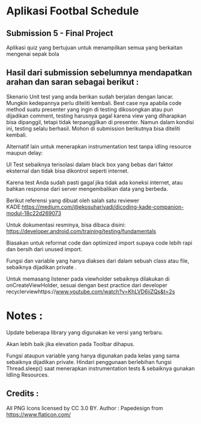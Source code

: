 # Aplikasi Footbal Schedule
## Submission 5 - Final Project

Aplikasi quiz yang bertujuan untuk menampilkan semua yang berkaitan mengenai sepak bola

## Hasil dari submission sebelumnya mendapatkan arahan dan saran sebagai berikut : 
    
Skenario Unit test  yang anda berikan sudah berjalan dengan lancar. Mungkin kedepannya perlu diteliti kembali. Best case nya apabila code method suatu presenter yang ingin di testing dikosongkan atau pun dijadikan comment, testing harusnya gagal karena view yang diharapkan bisa dipanggil, tetapi tidak terpanggilkan di presenter. Namun dalam kondisi ini, testing selalu berhasil. Mohon di submission berikutnya bisa diteliti kembali.

Alternatif lain untuk menerapkan instrumentation test tanpa idling resource maupun delay:

UI Test sebaiknya terisolasi dalam black box yang bebas dari faktor eksternal dan tidak bisa dikontrol seperti internet.

Karena test Anda sudah pasti gagal jika tidak ada koneksi internet, atau bahkan response dari server mengembalikan data yang berbeda.

Berikut referensi yang dibuat oleh salah satu reviewer KADE:https://medium.com/@ekosuhariyadi/dicoding-kade-companion-modul-18c22d269073

Untuk dokumentasi resminya, bisa dibaca disini: https://developer.android.com/training/testing/fundamentals

Biasakan untuk reformat code dan optimized import supaya code lebih rapi dan bersih dari unused import.

Fungsi dan variable   yang hanya diakses dari dalam sebuah class atau file, sebaiknya dijadikan private .

Untuk memasang listener pada viewholder sebaiknya dilakukan di onCreateViewHolder, sesuai dengan best practice dari developer recyclerviewhttps://www.youtube.com/watch?v=KhLVD6iiZQs&t=2s

 
# Notes :

Update beberapa library yang digunakan ke versi yang terbaru.

Akan lebih baik jika elevation pada Toolbar dihapus.

Fungsi ataupun variable yang hanya digunakan pada kelas yang sama sebaiknya dijadikan private.
Hindari penggunaan berlebihan fungsi Thread.sleep() saat menerapkan instrumentation tests & sebaiknya gunakan Idling Resources.

## Credits :
All PNG Icons licensed by CC 3.0 BY. Author : Papedesign from https://www.flaticon.com/
